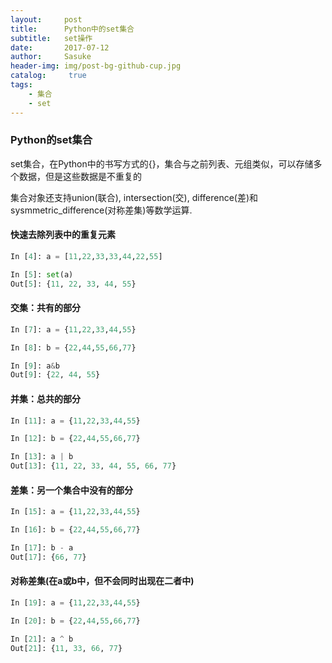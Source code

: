 ```yaml
---
layout:     post
title:      Python中的set集合
subtitle:   set操作
date:       2017-07-12
author:     Sasuke
header-img: img/post-bg-github-cup.jpg
catalog: 	 true
tags:
    - 集合
    - set
---
```


### **Python的set集合**

set集合，在Python中的书写方式的{}，集合与之前列表、元组类似，可以存储多个数据，但是这些数据是不重复的

集合对象还支持union(联合), intersection(交), difference(差)和sysmmetric_difference(对称差集)等数学运算.

#### **快速去除列表中的重复元素**

```Python
In [4]: a = [11,22,33,33,44,22,55]

In [5]: set(a)
Out[5]: {11, 22, 33, 44, 55}

```

#### **交集：共有的部分**

```python
In [7]: a = {11,22,33,44,55}

In [8]: b = {22,44,55,66,77}

In [9]: a&b
Out[9]: {22, 44, 55}

```

#### **并集：总共的部分**

```python
In [11]: a = {11,22,33,44,55}

In [12]: b = {22,44,55,66,77}

In [13]: a | b
Out[13]: {11, 22, 33, 44, 55, 66, 77}

```

#### **差集：另一个集合中没有的部分**

```python
In [15]: a = {11,22,33,44,55}

In [16]: b = {22,44,55,66,77}

In [17]: b - a
Out[17]: {66, 77}

```

#### 对称差集(在a或b中，但不会同时出现在二者中)

```python
In [19]: a = {11,22,33,44,55}

In [20]: b = {22,44,55,66,77}

In [21]: a ^ b
Out[21]: {11, 33, 66, 77}
```